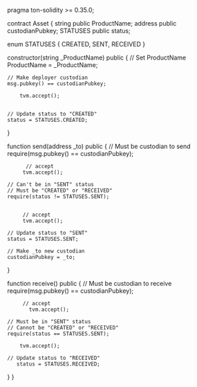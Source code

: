 pragma ton-solidity >= 0.35.0;


contract Asset {
  string public ProductName;
  address public custodianPubkey;
  STATUSES public status;

  enum STATUSES {
    CREATED,
    SENT,
    RECEIVED
  }


 constructor(string _ProductName) public {
    // Set ProductName
    ProductName = _ProductName;

    // Make deployer custodian
    msg.pubkey() == custodianPubkey;
    
        tvm.accept();


    // Update status to "CREATED"
    status = STATUSES.CREATED;
  }

  function send(address _to) public {
    // Must be custodian to send
    require(msg.pubkey() == custodianPubkey);
      
          // accept
         tvm.accept();

    // Can't be in "SENT" status
    // Must be "CREATED" or "RECEIVED"
    require(status != STATUSES.SENT);
     

         // accept
         tvm.accept();

    // Update status to "SENT"
    status = STATUSES.SENT;

    // Make _to new custodian
    custodianPubkey = _to;

  }

  function receive() public {
    // Must be custodian to receive
     require(msg.pubkey() == custodianPubkey);    
         
         // accept 
           tvm.accept();

    // Must be in "SENT" status
    // Cannot be "CREATED" or "RECEIVED"
    require(status == STATUSES.SENT);
          
        tvm.accept();
    
    // Update status to "RECEIVED"
       status = STATUSES.RECEIVED;
  }
}

